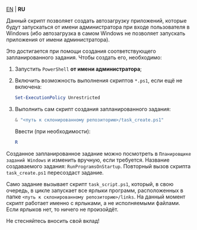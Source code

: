 [EN](README.md) | **RU**

Данный скрипт позволяет создать автозагрузку приложений, которые будут запускаться от имени администратора при входе пользователя в Windows (ибо автозагрузка в самом Windows не позволяет запускать приложения от имени администратора).

Это достигается при помощи создания соответствующего запланированного задания. Чтобы создать его, необходимо:

1. Запустить `PowerShell` **от имени администратора**;

2. Включить возможность выполнения скриптов `*.ps1`, если ещё не включена:
    ```powershell
    Set-ExecutionPolicy Unrestricted
    ```

3. Выполнить сам скрипт создания запланированного задания:
    ```powershell
    & "<путь к склонированному репозиторию>/task_create.ps1"
    ```

    Ввести (при необходимости):
    ```powershell
    R
    ```

Созданное запланированное задание можно посмотреть в `Планировщике заданий Windows` и изменить вручную, если требуется. Название создаваемого задания: `RunProgramsOnStartup`. Повторный вызов скрипта `task_create.ps1` пересоздаст задание.

Само задание вызывает скрипт `task_script.ps1`, который, в свою очередь, в цикле запускает все ярлыки программ, расположенных в папке `<путь к склонированному репозиторию>/links`. На данный момент скрипт работает именно с ярлыками, а не исполняемыми файлами. Если ярлыков нет, то ничего не произойдёт.

Не стесняйтесь вносить свой вклад!
